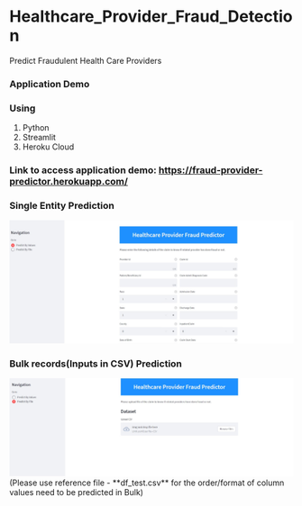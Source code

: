 # Healthcare_Provider_Fraud_Detection
Predict Fraudulent Health Care Providers

### Application Demo 

### Using
  1. Python 
  2. Streamlit
  3. Heroku Cloud


### Link to access application demo: https://fraud-provider-predictor.herokuapp.com/

### Single Entity Prediction
<img src="IMG/IMG-1.jpg" alt="My cool logo"/>


### Bulk records(Inputs in CSV) Prediction 
<img src="IMG/IMG-2.jpg" alt="My cool logo"/>
(Please use reference file - **df_test.csv** for the order/format of column values need to be predicted in Bulk)
